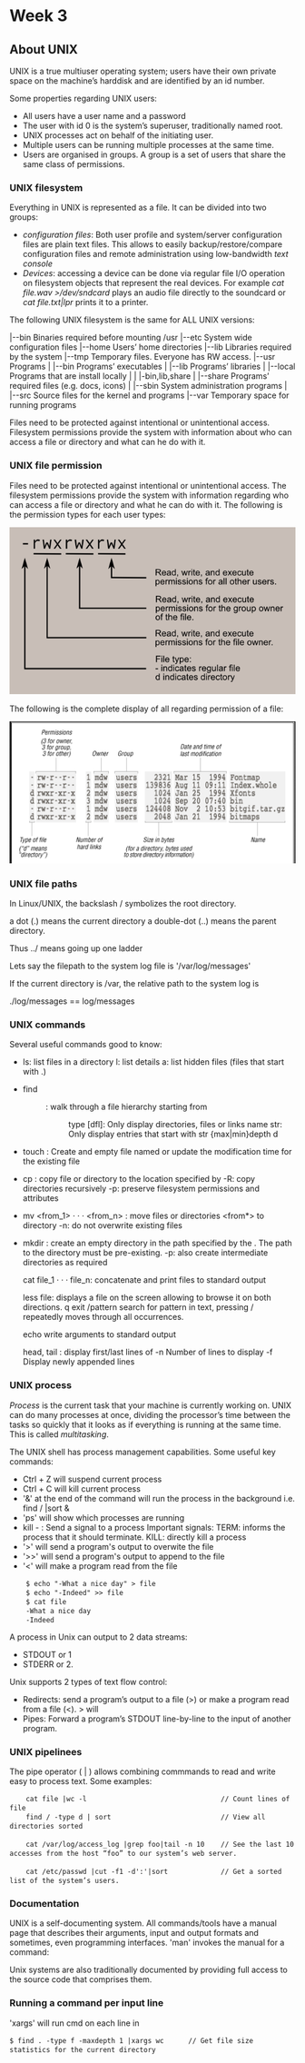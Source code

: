 # Week 3

## About UNIX
UNIX is a true multiuser operating system; users have their own private space on the machine’s harddisk and are identified by an id number.

Some properties regarding UNIX users:

- All users have a user name and a password
- The user with id 0 is the system’s superuser, traditionally named root.
- UNIX processes act on behalf of the initiating user.
- Multiple users can be running multiple processes at the same time.
- Users are organised in groups. A group is a set of users that share the same class of permissions.

### UNIX filesystem
Everything in UNIX is represented as a file. It can be divided into two groups: 

- *configuration files*: Both user profile and system/server configuration files are plain text files. This allows to easily backup/restore/compare configuration files and remote administration using low-bandwidth *text console*
- *Devices*: accessing a device can be done via regular file I/O operation on filesystem objects that represent the real devices. For example *cat file.wav >/dev/sndcard* plays an audio file directly to the soundcard or *cat file.txt|lpr* prints it to a printer.

The following UNIX filesystem is the same for ALL UNIX versions:

|--bin          Binaries required before mounting /usr
|--etc          System wide configuration files
|--home         Users’ home directories
|--lib          Libraries required by the system
|--tmp          Temporary files. Everyone has RW access.
|--usr          Programs
| |--bin        Programs’ executables
| |--lib        Programs’ libraries
| |--local      Programs that are install locally
| |   |-bin,lib,share
| |--share      Programs’ required files (e.g. docs, icons)
| |--sbin       System administration programs
| |--src        Source files for the kernel and programs
|--var          Temporary space for running programs

Files need to be protected against intentional or unintentional access. Filesystem permissions provide the system with information about who can access a file or directory and what can he do with it.

### UNIX file permission
Files need to be protected against intentional or unintentional access. The filesystem permissions provide the system with information regarding who can access a file or directory and what he can do with it. The following is the permission types for each user types:

![Image](../../images/file_permissions.PNG)

The following is the complete display of all regarding permission of a file:

![Image](../../images/permission_detail.png)

### UNIX file paths
In Linux/UNIX, the backslash / symbolizes the root directory.

a dot (.) means the current directory
a double-dot (..) means the parent directory.

Thus ../ means going up one ladder

Lets say the filepath to the system log file is '/var/log/messages'

If the current directory is /var, the relative path to the system log is 

./log/messages == log/messages

### UNIX commands
Several useful commands good to know:

- ls: list files in a directory
    l: list details
    a: list hidden files (files that start with .)

- find <dir>: walk through a file hierarchy starting from <dir>
    type [dfl]: Only display directories, files or links
    name str: Only display entries that start with str
    {max|min}depth d



- touch <file>: Create and empty file named <file> or update the modification time for the existing
file <file>

- cp <from> <to>: copy file or directory <from> to the location specified by <to>
        -R: copy directories recursively
        -p: preserve filesystem permissions and attributes

- mv <from_1> · · · <from_n> <to>: move files or directories <from*> to directory <to>
        -n: do not overwrite existing files

- mkdir : create an empty directory in the path specified by the . The path to the directory must be pre-existing.
        -p: also create intermediate directories as required




    cat file_1 · · · file_n: concatenate and print files to standard output

    less file: displays a file on the screen allowing to browse it on both directions.
        q exit
        /pattern search for pattern in text, pressing / repeatedly moves through all occurrences.

    echo <string> write arguments to standard output

    head, tail <file>: display first/last lines of <file>
        -n Number of lines to display
        -f Display newly appended lines


### UNIX process
*Process* is the current task that your machine is currently working on. UNIX can do many processes at once, dividing the processor’s time between the tasks so quickly that it looks as if everything is running at the same time. This is called *multitasking*.

The UNIX shell has process management capabilities. Some useful key commands:

- Ctrl + Z will suspend current process
- Ctrl + C will kill current process
- '&' at the end of the command will run the process in the background i.e. find / |sort &
- 'ps' will show which processes are running
- kill -<singalno> <pid>: Send a signal to a process Important signals:
        TERM: informs the process that it should terminate.
        KILL: directly kill a process
- '>' will send a program's output to overwite the file
- '>>' will send a program's output to append to the file
- '<' will make a program read from the file

```
    $ echo "-What a nice day" > file
    $ echo "-Indeed" >> file
    $ cat file
    -What a nice day
    -Indeed
```

A process in Unix can output to 2 data streams: 

- STDOUT or 1
- STDERR or 2. 

Unix supports 2 types of text flow control:

- Redirects: send a program’s output to a file (>) or make a program read from a file (<). > will 
- Pipes: Forward a program’s STDOUT line-by-line to the input of another program.

### UNIX pipelinees
The pipe operator ( | ) allows combining commmands to read and write easy to process text. Some examples:

```        
    cat file |wc -l                                 // Count lines of file
    find / -type d | sort                           // View all directories sorted

    cat /var/log/access_log |grep foo|tail -n 10    // See the last 10 accesses from the host “foo” to our system’s web server.

    cat /etc/passwd |cut -f1 -d':'|sort             // Get a sorted list of the system’s users.
```

### Documentation
UNIX is a self-documenting system. All commands/tools have a manual page that describes their arguments, input and output formats and sometimes, even programming interfaces. 'man' <cmd> invokes the manual for a command:


Unix systems are also traditionally documented by providing full access to the source code that comprises them.

### Running a command per input line
'xargs' <cmd> will run cmd on each line in <STDIN>

```
$ find . -type f -maxdepth 1 |xargs wc      // Get file size statistics for the current directory
```